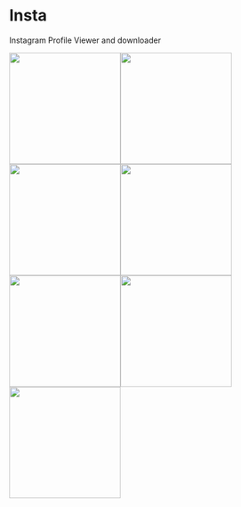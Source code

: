 # Insta
<p>Instagram Profile Viewer and downloader</p>
<img src="/Screenshot_2016-11-07-16-33-15.jpg?raw=true" width="200"><img src="/Screenshot_2016-11-07-16-33-43.jpg?raw=true" width="200"><img src="/Screenshot_2016-11-07-16-33-58.jpg?raw=true" width="200"><img src="/Screenshot_2016-11-07-16-34-06.jpg?raw=true" width="200"><img src="/Screenshot_2016-11-07-16-34-14.jpg?raw=true" width="200"><img src="/Screenshot_2016-11-07-16-42-29.jpg?raw=true" width="200"><img src="/Screenshot_2016-11-07-16-53-29.jpg?raw=true" width="200">
